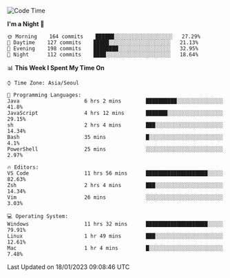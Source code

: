 <!--START_SECTION:waka-->
![Code Time](http://img.shields.io/badge/Code%20Time-1%2C508%20hrs%2033%20mins-blue)

**I'm a Night 🦉** 

```text
🌞 Morning    164 commits    ██████░░░░░░░░░░░░░░░░░░░   27.29% 
🌆 Daytime    127 commits    █████░░░░░░░░░░░░░░░░░░░░   21.13% 
🌃 Evening    198 commits    ████████░░░░░░░░░░░░░░░░░   32.95% 
🌙 Night      112 commits    ████░░░░░░░░░░░░░░░░░░░░░   18.64%

```


📊 **This Week I Spent My Time On** 

```text
⌚︎ Time Zone: Asia/Seoul

💬 Programming Languages: 
Java                     6 hrs 2 mins        ██████████░░░░░░░░░░░░░░░   41.8% 
JavaScript               4 hrs 12 mins       ███████░░░░░░░░░░░░░░░░░░   29.15% 
sh                       2 hrs 4 mins        ███░░░░░░░░░░░░░░░░░░░░░░   14.34% 
Bash                     35 mins             █░░░░░░░░░░░░░░░░░░░░░░░░   4.1% 
PowerShell               25 mins             ░░░░░░░░░░░░░░░░░░░░░░░░░   2.97%

🔥 Editors: 
VS Code                  11 hrs 56 mins      ████████████████████░░░░░   82.63% 
Zsh                      2 hrs 4 mins        ███░░░░░░░░░░░░░░░░░░░░░░   14.34% 
Vim                      26 mins             ░░░░░░░░░░░░░░░░░░░░░░░░░   3.03%

💻 Operating System: 
Windows                  11 hrs 32 mins      ████████████████████░░░░░   79.91% 
Linux                    1 hr 49 mins        ███░░░░░░░░░░░░░░░░░░░░░░   12.61% 
Mac                      1 hr 4 mins         █░░░░░░░░░░░░░░░░░░░░░░░░   7.48%

```


 Last Updated on 18/01/2023 09:08:46 UTC
<!--END_SECTION:waka-->
